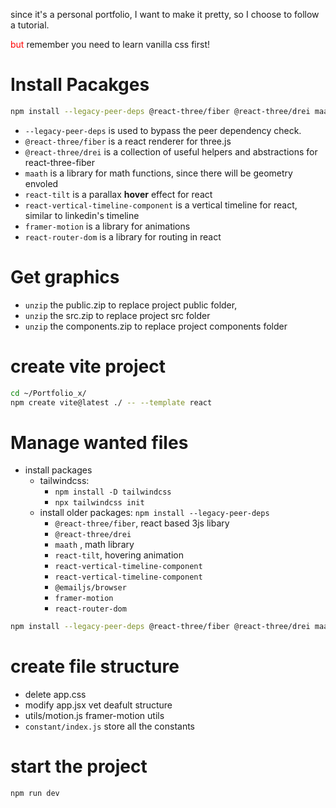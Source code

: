 since it's a personal portfolio, I want to make it pretty, so I choose to follow a tutorial. 

<font color=red>but</font> remember you need to learn vanilla css first!

# Install Pacakges
```bash
npm install --legacy-peer-deps @react-three/fiber @react-three/drei maath react-tilt react-vertical-timeline-component @emailjs/browser framer-motion react-router-dom
```

- `--legacy-peer-deps` is used to bypass the peer dependency check. 
- `@react-three/fiber` is a react renderer for three.js
- `@react-three/drei` is a collection of useful helpers and abstractions for react-three-fiber
- `maath` is a library for math functions, since there will be geometry envoled
- `react-tilt` is a parallax **hover** effect for react
- `react-vertical-timeline-component` is a vertical timeline for react, similar to linkedin's timeline
- `framer-motion` is a library for animations
- `react-router-dom` is a library for routing in react

# Get graphics
- `unzip` the public.zip to replace project public folder,
- `unzip` the src.zip to replace project src folder
- `unzip` the components.zip to replace project components folder

# create vite project
```bash
cd ~/Portfolio_x/
npm create vite@latest ./ -- --template react
```

# Manage wanted files
- install packages
    - tailwindcss: 
        - `npm install -D tailwindcss`
        - `npx tailwindcss init`
    - install older packages: `npm install --legacy-peer-deps`
        - `@react-three/fiber`, react based 3js libary
        - `@react-three/drei`
        - `maath` , math library
        - `react-tilt`, hovering animation
        - `react-vertical-timeline-component`
        - `react-vertical-timeline-component`
        - `@emailjs/browser`
        - `framer-motion`
        - `react-router-dom`

```bash
npm install --legacy-peer-deps @react-three/fiber @react-three/drei maath react-tilt react-vertical-timeline-component @emailjs/browser framer-motion react-router-dom
```

# create file structure
- delete app.css
- modify app.jsx vet deafult structure
- utils/motion.js framer-motion utils
- `constant/index.js` store all the constants

# start the project
```bash
npm run dev
```

